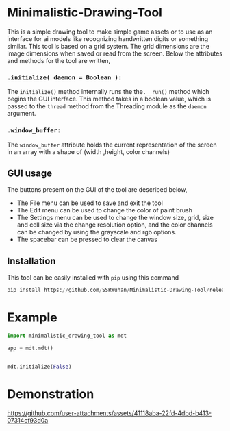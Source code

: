 # Minimalistic-Drawing-Tool
This is a simple drawing tool to make simple game assets or to use as an interface for ai models like recognizing handwritten digits or something similar. This tool is based on a grid system. 
The grid dimensions are the image dimensions when saved or read from the screen. Below the attributes and methods for the tool are written,

### `.initialize( daemon = Boolean ):`
The `initialize()` method internally runs the the`.__run()` method which begins the GUI interface. This method takes in a boolean value, which is passed to the `thread` method from the Threading 
module as the `daemon` argument.

### `.window_buffer:`
The `window_buffer` attribute holds the current representation of the screen in an array with a shape of (width ,height, color channels)

## GUI usage
The buttons present on the GUI of the tool are described below,
- The File menu can be used to save and exit the tool
- The Edit menu can be used to change the color of paint brush
- The Settings menu can be used to change the window size, grid, size and cell size via the change resolution option, and the color channels can be changed by using the grayscale and rgb options.
- The spacebar can be pressed to clear the canvas

## Installation
This tool can be easily installed with `pip` using this command
```python
pip install https://github.com/SSRWuhan/Minimalistic-Drawing-Tool/releases/download/v1.0.0/minimalistic_drawing_tool-0.1.0-py3-none-any.whl
```

# Example
```python
import minimalistic_drawing_tool as mdt

app = mdt.mdt()


mdt.initialize(False)

```
# Demonstration
https://github.com/user-attachments/assets/41118aba-22fd-4dbd-b413-07314cf93d0a
